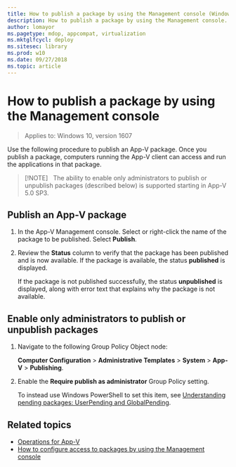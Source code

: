 ```yaml
---
title: How to publish a package by using the Management console (Windows 10)
description: How to publish a package by using the Management console.
author: lomayor
ms.pagetype: mdop, appcompat, virtualization
ms.mktglfcycl: deploy
ms.sitesec: library
ms.prod: w10
ms.date: 09/27/2018
ms.topic: article
---
```

# How to publish a package by using the Management console

>Applies to: Windows 10, version 1607

Use the following procedure to publish an App-V package. Once you publish a package, computers running the App-V client can access and run the applications in that package.

>[!NOTE]  
>The ability to enable only administrators to publish or unpublish packages (described below) is supported starting in App-V 5.0 SP3.

## Publish an App-V package

1. In the App-V Management console. Select or right-click the name of the package to be published. Select **Publish**.

2. Review the **Status** column to verify that the package has been published and is now available. If the package is available, the status **published** is displayed.

    If the package is not published successfully, the status **unpublished** is displayed, along with error text that explains why the package is not available.

## Enable only administrators to publish or unpublish packages

1. Navigate to the following Group Policy Object node:

    **Computer Configuration** &gt; **Administrative Templates** &gt; **System** &gt; **App-V** &gt; **Publishing**.

2. Enable the **Require publish as administrator** Group Policy setting.

    To instead use Windows PowerShell to set this item, see [Understanding pending packages: UserPending and GlobalPending](appv-manage-appv-packages-running-on-a-stand-alone-computer-with-powershell.md#about-pending-packages-userpending-and-globalpending).





## Related topics

* [Operations for App-V](appv-operations.md)
* [How to configure access to packages by using the Management console](appv-configure-access-to-packages-with-the-management-console.md)
